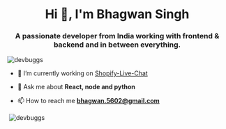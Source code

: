 <h1 align="center">Hi 👋, I'm Bhagwan Singh</h1>
<h3 align="center">A passionate developer from India working with frontend & backend and in between everything.</h3>

<p align="left"> <img src="https://komarev.com/ghpvc/?username=devbuggs&label=Profile%20views&color=0e75b6&style=flat" alt="devbuggs" /> </p>

- 🔭 I’m currently working on [Shopify-Live-Chat](https://growwise.club/shopify/login/)

- 💬 Ask me about **React, node and python**

- 📫 How to reach me **bhagwan.5602@gmail.com**

<p>&nbsp;<img align="center" src="https://github-readme-stats.vercel.app/api?username=devbuggs&show_icons=true&locale=en" alt="devbuggs" /></p>
